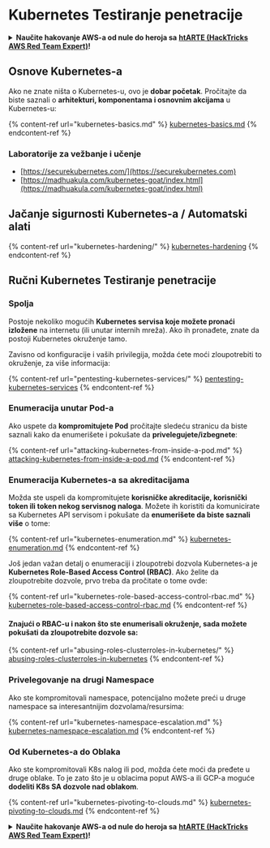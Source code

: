# Kubernetes Testiranje penetracije

<details>

<summary><strong>Naučite hakovanje AWS-a od nule do heroja sa</strong> <a href="https://training.hacktricks.xyz/courses/arte"><strong>htARTE (HackTricks AWS Red Team Expert)</strong></a><strong>!</strong></summary>

Drugi načini podrške HackTricks-u:

* Ako želite da vidite **vašu kompaniju reklamiranu na HackTricks-u** ili **preuzmete HackTricks u PDF formatu** proverite [**PLANOVE ZA PRIJAVU**](https://github.com/sponsors/carlospolop)!
* Nabavite [**zvanični PEASS & HackTricks swag**](https://peass.creator-spring.com)
* Otkrijte [**The PEASS Family**](https://opensea.io/collection/the-peass-family), našu kolekciju ekskluzivnih [**NFT-ova**](https://opensea.io/collection/the-peass-family)
* **Pridružite se** 💬 [**Discord grupi**](https://discord.gg/hRep4RUj7f) ili [**telegram grupi**](https://t.me/peass) ili me **pratite** na **Twitteru** 🐦 [**@carlospolopm**](https://twitter.com/carlospolopm)**.**
* **Podelite svoje hakovanje trikove slanjem PR-ova na** [**HackTricks**](https://github.com/carlospolop/hacktricks) i [**HackTricks Cloud**](https://github.com/carlospolop/hacktricks-cloud) github repozitorijume.

</details>

## Osnove Kubernetes-a

Ako ne znate ništa o Kubernetes-u, ovo je **dobar početak**. Pročitajte da biste saznali o **arhitekturi, komponentama i osnovnim akcijama** u Kubernetes-u:

{% content-ref url="kubernetes-basics.md" %}
[kubernetes-basics.md](kubernetes-basics.md)
{% endcontent-ref %}

### Laboratorije za vežbanje i učenje

* [https://securekubernetes.com/](https://securekubernetes.com)
* [https://madhuakula.com/kubernetes-goat/index.html](https://madhuakula.com/kubernetes-goat/index.html)

## Jačanje sigurnosti Kubernetes-a / Automatski alati

{% content-ref url="kubernetes-hardening/" %}
[kubernetes-hardening](kubernetes-hardening/)
{% endcontent-ref %}

## Ručni Kubernetes Testiranje penetracije

### Spolja

Postoje nekoliko mogućih **Kubernetes servisa koje možete pronaći izložene** na internetu (ili unutar internih mreža). Ako ih pronađete, znate da postoji Kubernetes okruženje tamo.

Zavisno od konfiguracije i vaših privilegija, možda ćete moći zloupotrebiti to okruženje, za više informacija:

{% content-ref url="pentesting-kubernetes-services/" %}
[pentesting-kubernetes-services](pentesting-kubernetes-services/)
{% endcontent-ref %}

### Enumeracija unutar Pod-a

Ako uspete da **kompromitujete Pod** pročitajte sledeću stranicu da biste saznali kako da enumerišete i pokušate da **privelegujete/izbegnete**:

{% content-ref url="attacking-kubernetes-from-inside-a-pod.md" %}
[attacking-kubernetes-from-inside-a-pod.md](attacking-kubernetes-from-inside-a-pod.md)
{% endcontent-ref %}

### Enumeracija Kubernetes-a sa akreditacijama

Možda ste uspeli da kompromitujete **korisničke akreditacije, korisnički token ili token nekog servisnog naloga**. Možete ih koristiti da komunicirate sa Kubernetes API servisom i pokušate da **enumerišete da biste saznali više** o tome:

{% content-ref url="kubernetes-enumeration.md" %}
[kubernetes-enumeration.md](kubernetes-enumeration.md)
{% endcontent-ref %}

Još jedan važan detalj o enumeraciji i zloupotrebi dozvola Kubernetes-a je **Kubernetes Role-Based Access Control (RBAC)**. Ako želite da zloupotrebite dozvole, prvo treba da pročitate o tome ovde:

{% content-ref url="kubernetes-role-based-access-control-rbac.md" %}
[kubernetes-role-based-access-control-rbac.md](kubernetes-role-based-access-control-rbac.md)
{% endcontent-ref %}

#### Znajući o RBAC-u i nakon što ste enumerisali okruženje, sada možete pokušati da zloupotrebite dozvole sa:

{% content-ref url="abusing-roles-clusterroles-in-kubernetes/" %}
[abusing-roles-clusterroles-in-kubernetes](abusing-roles-clusterroles-in-kubernetes/)
{% endcontent-ref %}

### Privelegovanje na drugi Namespace

Ako ste kompromitovali namespace, potencijalno možete preći u druge namespace sa interesantnijim dozvolama/resursima:

{% content-ref url="kubernetes-namespace-escalation.md" %}
[kubernetes-namespace-escalation.md](kubernetes-namespace-escalation.md)
{% endcontent-ref %}

### Od Kubernetes-a do Oblaka

Ako ste kompromitovali K8s nalog ili pod, možda ćete moći da pređete u druge oblake. To je zato što je u oblacima poput AWS-a ili GCP-a moguće **dodeliti K8s SA dozvole nad oblakom**.

{% content-ref url="kubernetes-pivoting-to-clouds.md" %}
[kubernetes-pivoting-to-clouds.md](kubernetes-pivoting-to-clouds.md)
{% endcontent-ref %}

<details>

<summary><strong>Naučite hakovanje AWS-a od nule do heroja sa</strong> <a href="https://training.hacktricks.xyz/courses/arte"><strong>htARTE (HackTricks AWS Red Team Expert)</strong></a><strong>!</strong></summary>

Drugi načini podrške HackTricks-u:

* Ako želite da vidite **vašu kompaniju reklamiranu na HackTricks-u** ili **preuzmete HackTricks u PDF formatu** proverite [**PLANOVE ZA PRIJAVU**](https://github.com/sponsors/carlospolop)!
* Nabavite [**zvanični PEASS & HackTricks swag**](https://peass.creator-spring.com)
* Otkrijte [**The PEASS Family**](https://opensea.io/collection/the-peass-family), našu kolekciju ekskluzivnih [**NFT-ova**](https://opensea.io/collection/the-peass-family)
* **Pridružite se** 💬 [**Discord grupi**](https://discord.gg/hRep4RUj7f) ili [**telegram grupi**](https://t.me/peass) ili me **pratite** na **Twitteru** 🐦 [**@carlospolopm**](https://twitter.com/carlospolopm)**.**
* **Podelite svoje hakovanje trikove slanjem PR-ova na** [**HackTricks**](https://github.com/carlospolop/hacktricks) i [**HackTricks Cloud**](https://github.com/carlospolop/hacktricks-cloud) github repozitorijume.

</details>

